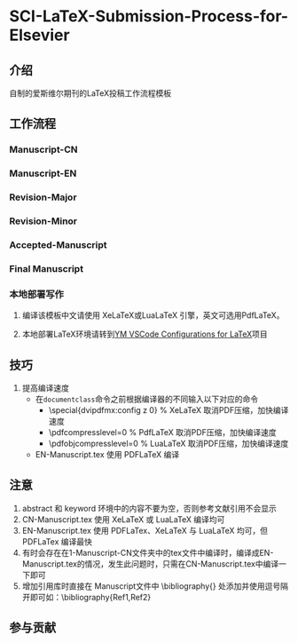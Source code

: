 <!--
 *  =======================================================================
 *  ····Y88b···d88P················888b·····d888·d8b·······················
 *  ·····Y88b·d88P·················8888b···d8888·Y8P·······················
 *  ······Y88o88P··················88888b·d88888···························
 *  ·······Y888P··8888b···88888b···888Y88888P888·888·88888b·····d88b·······
 *  ········888······"88b·888·"88b·888·Y888P·888·888·888·"88b·d88P"88b·····
 *  ········888···d888888·888··888·888··Y8P··888·888·888··888·888··888·····
 *  ········888··888··888·888··888·888···"···888·888·888··888·Y88b·888·····
 *  ········888··"Y888888·888··888·888·······888·888·888··888··"Y88888·····
 *  ·······························································888·····
 *  ··························································Y8b·d88P·····
 *  ···························································"Y88P"······
 *  =======================================================================
 * 
 *  -----------------------------------------------------------------------
 * Author       : 焱铭
 * Date         : 2023-07-01 16:06:50 +0800
 * LastEditTime : 2023-07-30 16:23:37 +0800
 * Github       : https://github.com/YanMing-lxb/
 * FilePath     : \SCI-LaTeX-Submission-Process-for-Elsevier\README.md
 * Description  : 
 *  -----------------------------------------------------------------------
 -->

# SCI-LaTeX-Submission-Process-for-Elsevier

## 介绍
自制的爱斯维尔期刊的LaTeX投稿工作流程模板

## 工作流程
### Manuscript-CN
### Manuscript-EN
### Revision-Major
### Revision-Minor
### Accepted-Manuscript
### Final Manuscript

### 本地部署写作

1. 编译该模板中文请使用 XeLaTeX或LuaLaTeX 引擎，英文可选用PdfLaTeX。

2. 本地部署LaTeX环境请转到[YM VSCode Configurations for LaTeX](https://github.com/YanMing-lxb/YM-VSCode-Configurations-for-LaTeX)项目

## 技巧
1. 提高编译速度
    - 在`documentclass`命令之前根据编译器的不同输入以下对应的命令
        - \special{dvipdfmx:config z 0} % XeLaTeX 取消PDF压缩，加快编译速度
        - \pdfcompresslevel=0 % PdfLaTeX 取消PDF压缩，加快编译速度
        - \pdfobjcompresslevel=0 % LuaLaTeX 取消PDF压缩，加快编译速度
    - EN-Manuscript.tex 使用 PDFLaTeX 编译

## 注意
1. abstract 和 keyword 环境中的内容不要为空，否则参考文献引用不会显示
2. CN-Manuscript.tex 使用 XeLaTeX 或 LuaLaTeX 编译均可
3. EN-Manuscript.tex 使用 PDFLaTex、XeLaTeX 与 LuaLaTeX 均可，但 PDFLaTex 编译最快
4. 有时会存在在1-Manuscript-CN文件夹中的tex文件中编译时，编译成EN-Manuscript.tex的情况，发生此问题时，只需在CN-Manuscript.tex中编译一下即可
5. 增加引用库时直接在 Manuscript文件中 \bibliography{} 处添加并使用逗号隔开即可如：\bibliography{Ref1,Ref2} 

## 参与贡献
